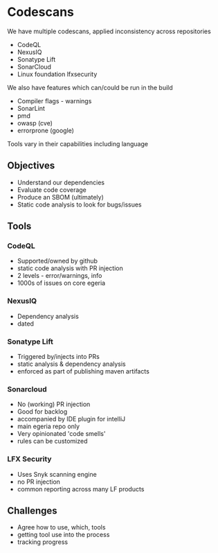 # Codescans

We have multiple codescans, applied inconsistency across repositories

* CodeQL
* NexusIQ
* Sonatype Lift
* SonarCloud
* Linux foundation lfxsecurity

We also have features which can/could be run in the build
* Compiler flags - warnings
* SonarLint
* pmd
* owasp (cve)
* errorprone (google)

Tools vary in their capabilities including language

## Objectives
* Understand our dependencies
* Evaluate code coverage
* Produce an SBOM (ultimately)
* Static code analysis to look for bugs/issues

## Tools
### CodeQL
* Supported/owned by github
* static code analysis with PR injection
* 2 levels - error/warnings, info
* 1000s of issues on core egeria

### NexusIQ
* Dependency analysis
* dated

### Sonatype Lift
* Triggered by/injects into PRs
* static analysis & dependency analysis
* enforced as part of publishing maven artifacts

### Sonarcloud
* No (working) PR injection
* Good for backlog
* accompanied by IDE plugin for intelliJ
* main egeria repo only 
* Very opinionated 'code smells'
* rules can be customized

### LFX Security
* Uses Snyk scanning engine
* no PR injection
* common reporting across many LF products

## Challenges

* Agree how to use, which, tools
* getting tool use into the process
* tracking progress
